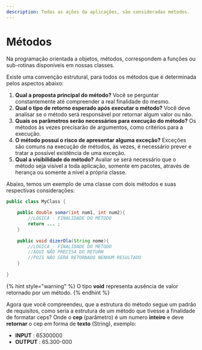 ```yaml
---
description: Todas as ações da aplicações, são consideradas métodos.
---
```


# Métodos

Na programação orientada a objetos, métodos, correspondem a funções ou sub-rotinas disponíveis em nossas classes.

Existe uma convenção estrutural, para todos os métodos que é determinada pelos aspectos abaixo:

1. **Qual a proposta principal do método?** Você se perguntar constantemente até compreender a real finalidade do mesmo.
2. **Qual o tipo de retorno esperado após executar o método?** Você deve analisar se o método será responsável por retornar algum valor ou não.
3. **Quais os parâmetros serão necessários para execução do método?** Os métodos às vezes precisarão de argumentos, como critérios para a execução.
4. **O método possui o risco de apresentar alguma exceção?** Exceções são comuns na execução de métodos, às vezes, é necessário prever e tratar a possível existência de uma exceção.
5. **Qual a visibilidade do método?** Avaliar se será necessário que o método seja visível a toda aplicação, somente em pacotes, através de herança ou somente a nível a própria classe.

Abaixo, temos um exemplo de uma classe com dois métodos e suas respectivas considerações:

```java
public class MyClass {
	
	public double somar(int num1, int num2){
		//LOGICA - FINALIDADE DO MÉTODO
		return ... ;
	}
	
	public void dizerOla(String nome){
		//LOGICA - FINALIDADE DO MÉTODO
		//AQUI NÃO PRECISA DO RETURN
		//POIS NÃO SERÁ RETORNADO NENHUM RESULTADO
	}
	
}
```

{% hint style="warning" %}
O tipo **void** representa ausência de valor retornado por um método.
{% endhint %}

Agora que você compreendeu, que a estrutura do método segue um padrão de requisitos, como seria a estrutura de um método que tivesse a finalidade de formatar ceps? Onde o **cep** (parâmetro)  é um numero **inteiro** e deve **retornar** o cep em forma de **texto** (String), exemplo:

* **INPUT**     :  65300000
* **OUTPUT** :  65.300-000
